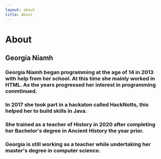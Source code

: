 ```yaml
---
layout: about
title: About
---
```


# About
## Georgia Niamh 

### Georgia Niamh began programming at the age of 14 in 2013 with help from her school. At this time she mainly worked in HTML. As the years progressed her interest in programming conmtinued.
### In 2017 she took part in a hackaton called HackNotts, this helped her to build skills in Java.
### She trained as a teacher of History in 2020 after completing her Bachelor's degree in Ancient History the year prior.
### Georgia is still working as a teacher while undertaking her master's degree in computer science. 

